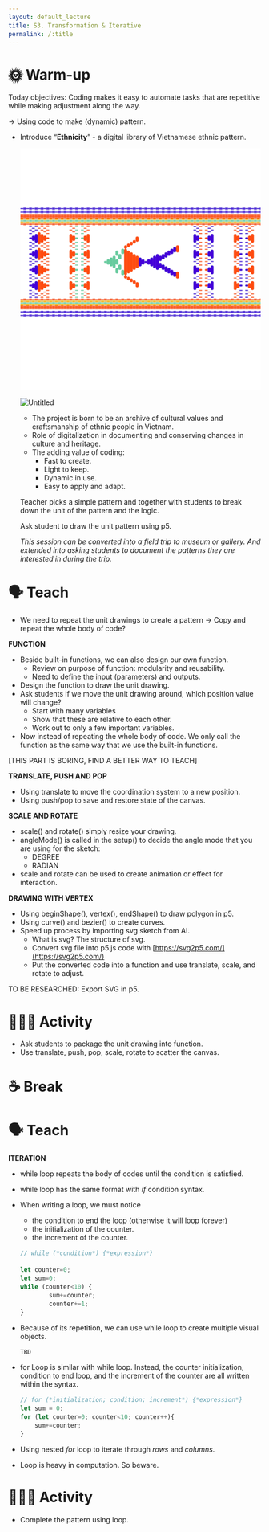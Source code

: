 ```yaml
---
layout: default_lecture
title: S3. Transformation & Iterative
permalink: /:title
---
```


# 🌞 Warm-up

Today objectives: Coding makes it easy to automate tasks that are repetitive while making adjustment along the way.

→ Using code to make (dynamic) pattern.

- Introduce “**Ethnicity**” - a digital library of Vietnamese ethnic pattern.
    
    ![Untitled](lectures/S3/imgs/thumb-1.png)
    
    ![Untitled](lectures/S3/imgs/thumb-2.png)
    
    - The project is born to be an archive of cultural values and craftsmanship of ethnic people in Vietnam.
    - Role of digitalization in documenting and conserving changes in culture and heritage.
    - The adding value of coding:
        - Fast to create.
        - Light to keep.
        - Dynamic in use.
        - Easy to apply and adapt.
    
    Teacher picks a simple pattern and together with students to break down the unit of the pattern and the logic.
    
    Ask student to draw the unit pattern using p5. 
    
    *This session can be converted into a field trip to museum or gallery. And extended into asking students to document the patterns they are interested in during the trip.* 
    

# 🗣️ Teach

- We need to repeat the unit drawings to create a pattern → Copy and repeat the whole body of code?

**FUNCTION**

- Beside built-in functions, we can also design our own function.
    - Review on purpose of function: modularity and reusability.
    - Need to define the input (parameters) and outputs.
- Design the function to draw the unit drawing.
- Ask students if we move the unit drawing around, which position value will change?
    - Start with many variables
    - Show that these are relative to each other.
    - Work out to only a few important variables.
- Now instead of repeating the whole body of code. We only call the function as the same way that we use the built-in functions.

[THIS PART IS BORING, FIND A BETTER WAY TO TEACH]

**TRANSLATE, PUSH AND POP**

- Using translate to move the coordination system to a new position.
- Using push/pop to save and restore state of the canvas.

**SCALE AND ROTATE**

- scale() and rotate() simply resize your drawing.
- angleMode() is called in the setup() to decide the angle mode that you are using for the sketch:
    - DEGREE
    - RADIAN
- scale and rotate can be used to create animation or effect for interaction.

**DRAWING WITH VERTEX**

- Using beginShape(), vertex(), endShape() to draw polygon in p5.
- Using curve() and bezier() to create curves.
- Speed up process by importing svg sketch from AI.
    - What is svg? The structure of svg.
    - Convert svg file into p5.js code with [https://svg2p5.com/](https://svg2p5.com/)
    - Put the converted code into a function and use translate, scale, and rotate to adjust.

TO BE RESEARCHED: Export SVG in p5.

# 🏄🏻‍♂️ Activity

- Ask students to package the unit drawing into function.
- Use translate, push, pop, scale, rotate to scatter the canvas.

# ☕️ Break

# 🗣️ Teach

**ITERATION**

- while loop repeats the body of codes until the condition is satisfied.
- while loop has the same format with *if* condition syntax.
- When writing a loop, we must notice
    - the condition to end the loop (otherwise it will loop forever)
    - the initialization of the counter.
    - the increment of the counter.
    
    ```jsx
    // while (*condition*) {*expression*}
    
    let counter=0;
    let sum=0;
    while (counter<10) {
    		sum+=counter;
    		counter+=1;
    }
    ```
    
- Because of its repetition, we can use while loop to create multiple visual objects.
    
    ```jsx
    TBD
    ```
    
- for Loop is similar with while loop. Instead, the counter initialization, condition to end loop, and the increment of the counter are all written within the syntax.
    
    ```jsx
    // for (*initialization; condition; increment*) {*expression*} 
    let sum = 0;
    for (let counter=0; counter<10; counter++){
    	sum+=counter;
    }
    ```
    
- Using nested *for* loop to iterate through *rows* and *columns*.
- Loop is heavy in computation. So beware.

# 🏄🏻‍♂️ Activity

- Complete the pattern using loop.